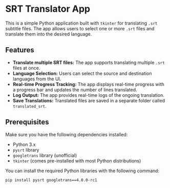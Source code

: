 # SRT Translator App

This is a simple Python application built with `tkinter` for translating `.srt` subtitle files. The app allows users to select one or more `.srt` files and translate them into the desired language.

## Features

- **Translate multiple SRT files:** The app supports translating multiple `.srt` files at once.
- **Language Selection:** Users can select the source and destination languages from the UI.
- **Real-time Progress Tracking:** The app displays real-time progress with a progress bar and updates the number of lines translated.
- **Log Output:** The app provides real-time logs of the ongoing translation.
- **Save Translations:** Translated files are saved in a separate folder called `translated_srt`.

## Prerequisites

Make sure you have the following dependencies installed:

- Python 3.x
- `pysrt` library
- `googletrans` library (unofficial)
- `tkinter` (comes pre-installed with most Python distributions)

You can install the required Python libraries with the following command:

```bash
pip install pysrt googletrans==4.0.0-rc1
